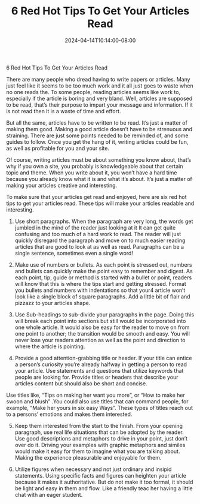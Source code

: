 ﻿---
title: "6 Red Hot Tips To Get Your Articles Read"
date: 2024-04-14T10:14:00-08:00
description: "Articles-Marketing Tips for Web Success"
featured_image: "/images/Articles-Marketing.jpg"
tags: ["Articles Marketing"]
---

6 Red Hot Tips To Get Your Articles Read


There are many people who dread having to write papers or articles. Many just feel like it seems to be too much work and it all just goes to waste when no one reads the. To some people, reading articles seems like work to, especially if the article is boring and very bland. Well, articles are supposed to be read, that’s their purpose to impart your message and information. If it is not read then it is a waste of time and effort.

But all the same, articles have to be written to be read. It’s just a matter of making them good. Making a good article doesn’t have to be strenuous and straining. There are just some points needed to be reminded of, and some guides to follow. Once you get the hang of it, writing articles could be fun, as well as profitable for you and your site. 

Of course, writing articles must be about something you know about, that’s why if you own a site, you probably is knowledgeable about that certain topic and theme. When you write about it, you won’t have a hard time because you already know what it is and what it’s about. It’s just a matter of making your articles creative and interesting. 

To make sure that your articles get read and enjoyed, here are six red hot tips to get your articles read. These tips will make your articles readable and interesting.

1) Use short paragraphs. When the paragraph are very long, the words get jumbled in the mind of the reader just looking at it It can get quite confusing and too much of a hard work to read. The reader will just quickly disregard the paragraph and move on to much easier reading articles that are good to look at as well as read. Paragraphs can be a single sentence, sometimes even a single word!

2) Make use of numbers or bullets. As each point is stressed out, numbers and bullets can quickly make the point easy to              remember and digest. As each point, tip, guide or method is started with a bullet or point, readers will know that this is where the tips start and getting stressed. Format you bullets and numbers with indentations so that your4 article won’t look like a single block of square paragraphs. Add a little bit of flair and pizzazz to your articles shape. 

3) Use Sub-headings to sub-divide your paragraphs in the page. Doing this will break each point into sections but still would be incorporated into one whole article. It would also be easy for the reader to move on from one point to another; the transition would be smooth and easy. You will never lose your readers attention as well as the point and direction to where the article is pointing. 

4) Provide a good attention-grabbing title or header. If your title can entice a person’s curiosity you’re already halfway in getting a person to read your article. Use statements and questions that utilize keywords that people are looking for. Provide titles or headers that describe your articles content but should also be short and concise. 

Use titles like, “Tips on making her want you more”, or “How to make her swoon and blush” .You could also use titles that can command people, for example, “Make her yours in six easy Ways”. These types of titles reach out to a persons’ emotions and makes them interested. 

5) Keep them interested from the start to the finish. From your opening paragraph, use real life situations that can be adopted by the reader. Use good descriptions and metaphors to drive in your point, just don’t over do it. Driving your examples with graphic metaphors and similes would make it easy for them to imagine what you are talking about. Making the experience pleasurable and enjoyable for them.

6) Utilize figures when necessary and not just ordinary and insipid statements. Using specific facts and figures can heighten your article because it makes it authoritative. But do not make it too formal, it should be light and easy in them and flow. Like a friendly teac her having a little chat with an eager student. 

